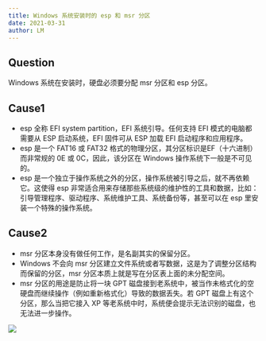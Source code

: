 ```yaml
---
title: Windows 系统安装时的 esp 和 msr 分区
date: 2021-03-31
author: LM
---
```


## Question

Windows 系统在安装时，硬盘必须要分配 msr 分区和 esp 分区。

## Cause1

- esp 全称 EFI system partition，EFI 系统引导。任何支持 EFI 模式的电脑都需要从 ESP 启动系统，EFI 固件可从 ESP 加载 EFI 启动程序和应用程序。
- esp 是一个 FAT16 或 FAT32 格式的物理分区，其分区标识是EF（十六进制）而非常规的 0E 或 0C，因此，该分区在 Windows 操作系统下一般是不可见的。
- esp 是一个独立于操作系统之外的分区，操作系统被引导之后，就不再依赖它。这使得 esp 非常适合用来存储那些系统级的维护性的工具和数据，比如：引导管理程序、驱动程序、系统维护工具、系统备份等，甚至可以在 esp 里安装一个特殊的操作系统。

## Cause2

- msr 分区本身没有做任何工作，是名副其实的保留分区。
- Windows 不会向 msr 分区建立文件系统或者写数据，这是为了调整分区结构而保留的分区，msr 分区本质上就是写在分区表上面的未分配空间。
- msr 分区的用途是防止将一块 GPT 磁盘接到老系统中，被当作未格式化的空硬盘而继续操作（例如重新格式化）导致的数据丢失。若 GPT 磁盘上有这个分区，那么当把它接入 XP 等老系统中时，系统便会提示无法识别的磁盘，也无法进一步操作。

![](/images/drawingbed/img/202205051002838.png)

